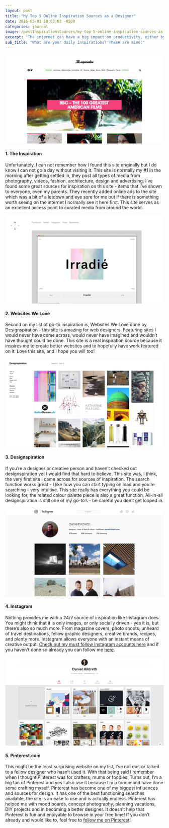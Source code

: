 ```yaml
---
layout: post
title: "My Top 5 Online Inspiration Sources as a Designer"
date: 2016-05-01 10:03:02 -0500
categories: journal
image: /postInspirationsSources/my-top-5-online-inspiration-sources-as-a-designer-featured.jpg
excerpt: "The internet can have a big impact on productivity, either by helping it or dragging you down a loop of pointless cat videos, so today I'm going to share with you some of my favourite sources of design inspiration online."
sub_title: "What are your daily inspirations? These are mine:"
---
```


<div class="postImg">
  <a href="http://theinspiration.com">
    <img src="/img/postInspirationsSources/my-top-5-online-inspiration-sources-as-a-designer-the-inspiration.jpg" />
  </a>
</div>

#### 1. The Inspiration

Unfortunately, I can not remember how I found this site originally but I do know I can not go a day without visiting it. This site is normally my #1 in the morning after getting settled in, they post all types of media from photography, videos, fashion, architecture, design and advertising. I’ve found some great sources for inspiration on this site - items that I’ve shown to everyone, even my parents. They recently added online ads to the site which was a bit of a letdown and eye sore for me but if there is something worth seeing on the internet I normally see it here first. This site serves as an excellent access point to curated media from around the world.

<div class="postImg">
  <a href="http://mindsparklemag.com/category/website/">
    <img src="/img/postInspirationsSources/my-top-5-online-inspiration-sources-as-a-designer-websites-we-love.jpg" />
  </a>
</div>

#### 2. Websites We Love

Second on my list of go-to inspiration is, Websites We Love done by Designspiration - this site is amazing for web designers. Featuring sites I would never have come across, would never have imagined and wouldn’t have thought could be done. This site is a real inspiration source because it inspires me to create better websites and to hopefully have work featured on it. Love this site, and I hope you will too!

<div class="postImg">
  <a href="http://designspiration.net/">
    <img src="/img/postInspirationsSources/my-top-5-online-inspiration-sources-as-a-designer-designspiration.jpg" />
  </a>
</div>

#### 3. Designspiration

If you’re a designer or creative person and haven’t checked out designspiration yet I would find that hard to believe. This site was, I think, the very first site I came across for sources of inspiration. The search function works great - I like how you can start typing on load and you’re searching - very intuitive. This site really has everything you could be looking for, the related colour palette piece is also a great function. All-in-all designspiration is still one of my go-to’s - be careful you don’t get looped in.

<div class="postImg">
  <a href="https://instagram.com/danielhildreth">
    <img src="/img/postInspirationsSources/my-top-5-online-inspiration-sources-as-a-designer-instagram.jpg" />
  </a>
</div>

#### 4. Instagram

Nothing provides me with a 24/7 source of inspiration like Instagram does. You might think that it is only images, or only socially driven - yes it is, but there’s also so much more. From magazine covers, photo shoots, unheard of travel destinations, fellow graphic designers, creative brands, recipes, and plenty more. Instagram allows everyone with an instant means of creative output. [Check out my must follow Instagram accounts here](/journal/my-must-follow-instagram-accounts) and if you haven't done so already you can follow me [here](https://www.instagram.com/danielhildreth/).

<div class="postImg">
  <a href="https://www.pinterest.com/danielhildreth/">
    <img src="/img/postInspirationsSources/my-top-5-online-inspiration-sources-as-a-designer-pinterest.jpg" />
  </a>
</div>

#### 5. Pinterest.com

This might be the least surprising website on my list, I’ve not met or talked to a fellow designer who hasn’t used it. With that being said I remember when I thought Pinterest was for crafters, mums or foodies. Turns out, I’m a big fan of Pinterest and yes I also use it because I’m a foodie and have done some crafting myself. Pinterest has become one of my biggest influences and sources for design. It has one of the best functioning searches available, the site is an ease to use and is actually endless. Pinterest has helped me with mood boards, concept photography, planning vacations, DIY projects and in becoming a better designer. It doesn't help that Pinterest is fun and enjoyable to browse in your free time! If you don’t already and would like to, feel free to [follow me on Pinterest](https://www.pinterest.com/danielhildreth/)!
